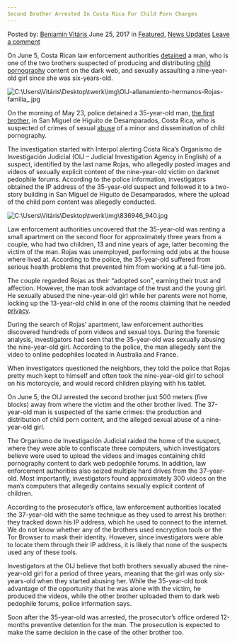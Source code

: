 ```yaml
---
Second Brother Arrested In Costa Rica For Child Porn Charges
---
```

<article class="post-listing post-20877 post type-post status-publish format-standard has-post-thumbnail hentry category-deepdot-news category-news-updates tag-arrested tag-brother tag-charges tag-child tag-costa tag-porn tag-rica">
    <div class="post-inner">
    <p class="post-meta">
    <span>Posted by: <a href="https://www.deepdotweb.com/author/benjaminvi/" title="">Benjamin Vitáris </a></span>
    <span>June 25, 2017</span>
    <span>in <a href="https://www.deepdotweb.com/category/deepdot-news/" rel="category tag">Featured</a>, <a href="https://www.deepdotweb.com/category/news-updates/" rel="category tag">News Updates</a></span>
    <span><a href="https://www.deepdotweb.com/2017/06/25/second-brother-arrested-costa-rica-child-porn-charges/#respond">Leave a comment</a></span>
    </p>
    <div class="clear"></div>
    <div class="entry">
    <p>On June 5, Costa Rican law enforcement authorities <a href="http://qcostarica.com/second-brother-arrested-in-child-pornography-and-sexual-abuse-case-of-9-year-old/">detained</a> a man, who is one of the two brothers suspected of producing and distributing <a href="https://www.deepdotweb.com/2017/06/06/large-scale-fbi-dark-web-child-porn-investigation-sees-progress-1-pleads-guilty/">child pornography</a> content on the dark web, and sexually assaulting a nine-year-old girl since she was six-years-old.</p>
    <p><img class="wp-image-20882" src="https://www.deepdotweb.com/wp-content/uploads/2017/06/c-users-vitaris-desktop-twerk-img-oij-allanamient.jpeg" alt="C:\Users\Vitáris\Desktop\twerk\img\OIJ-allanamiento-hermanos-Rojas-familia_.jpg" srcset="https://www.deepdotweb.com/wp-content/uploads/2017/06/c-users-vitaris-desktop-twerk-img-oij-allanamient.jpeg 960w, https://www.deepdotweb.com/wp-content/uploads/2017/06/c-users-vitaris-desktop-twerk-img-oij-allanamient-300x164.jpeg 300w" sizes="(max-width: 960px) 100vw, 960px" /></p>
    <p>On the morning of May 23, police detained a 35-year-old man, <a href="http://qcostarica.com/man-arrested-for-sexual-abuse-of-minor-and-posting-video-on-the-internet/">the first brother</a>, in San Miguel de Higuito de Desamparados, Costa Rica, who is suspected of crimes of sexual <a href="https://www.deepdotweb.com/2017/05/05/father-man-abused-child-uploaded-video-dark-web/">abuse</a> of a minor and dissemination of child pornography.</p>
    <p>The investigation started with Interpol alerting Costa Rica’s Organismo de Investigación Judicial (OIJ – Judicial Investigation Agency in English) of a suspect, identified by the last name Rojas, who allegedly posted images and videos of sexually explicit content of the nine-year-old victim on darknet pedophile forums. According to the police information, investigators obtained the IP address of the 35-year-old suspect and followed it to a two-story building in San Miguel de Higuito de Desamparados, where the upload of the child porn content was allegedly conducted.</p>
    <p><img class="wp-image-20883" src="https://www.deepdotweb.com/wp-content/uploads/2017/06/c-users-vitaris-desktop-twerk-img-836946_940-jpg.jpeg" alt="C:\Users\Vitáris\Desktop\twerk\img\836946_940.jpg" srcset="https://www.deepdotweb.com/wp-content/uploads/2017/06/c-users-vitaris-desktop-twerk-img-836946_940-jpg.jpeg 940w, https://www.deepdotweb.com/wp-content/uploads/2017/06/c-users-vitaris-desktop-twerk-img-836946_940-jpg-300x169.jpeg 300w" sizes="(max-width: 940px) 100vw, 940px" /></p>
    <p>Law enforcement authorities uncovered that the 35-year-old was renting a small apartment on the second floor for approximately three years from a couple, who had two children, 13 and nine years of age, latter becoming the victim of the man. Rojas was unemployed, performing odd jobs at the house where lived at. According to the police, the 35-year-old suffered from serious health problems that prevented him from working at a full-time job.</p>
    <p><a id="post-20877-_gjdgxs"></a> The couple regarded Rojas as their “adopted son”, earning their trust and affection. However, the man took advantage of the trust and the young girl. He sexually abused the nine-year-old girl while her parents were not home, locking up the 13-year-old child in one of the rooms claiming that he needed <a href="https://www.deepdotweb.com/tag/privacy">privacy</a>.</p>
    <p>During the search of Rojas’ apartment, law enforcement authorities discovered hundreds of porn videos and sexual toys. During the forensic analysis, investigators had seen that the 35-year-old was sexually abusing the nine-year-old girl. According to the police, the man allegedly sent the video to online pedophiles located in Australia and France.</p>
    <p>When investigators questioned the neighbors, they told the police that Rojas pretty much kept to himself and often took the nine-year-old girl to school on his motorcycle, and would record children playing with his tablet.</p>
    <p>On June 5, the OIJ arrested the second brother just 500 meters (five blocks) away from where the victim and the other brother lived. The 37-year-old man is suspected of the same crimes: the production and distribution of child porn content, and the alleged sexual abuse of a nine-year-old girl.</p>
    <p>The Organismo de Investigación Judicial raided the home of the suspect, where they were able to confiscate three computers, which investigators believe were used to upload the videos and images containing child pornography content to dark web pedophile forums. In addition, law enforcement authorities also seized multiple hard drives from the 37-year-old. Most importantly, investigators found approximately 300 videos on the man’s computers that allegedly contains sexually explicit content of children.</p>
    <p>According to the prosecutor’s office, law enforcement authorities located the 37-year-old with the same technique as they used to arrest his brother: they tracked down his IP address, which he used to connect to the internet. We do not know whether any of the brothers used encryption tools or the Tor Browser to mask their identity. However, since investigators were able to locate them through their IP address, it is likely that none of the suspects used any of these tools.</p>
    <p>Investigators at the OIJ believe that both brothers sexually abused the nine-year-old girl for a period of three years, meaning that the girl was only six-years-old when they started abusing her. While the 35-year-old took advantage of the opportunity that he was alone with the victim, he produced the videos, while the other brother uploaded them to dark web pedophile forums, police information says.</p>
    <p>Soon after the 35-year-old was arrested, the prosecutor’s office ordered 12-months preventive detention for the man. The prosecution is expected to make the same decision in the case of the other brother too.</p>
    </div>
    <span style="display:none"><a href="https://www.deepdotweb.com/tag/arrested/" rel="tag">arrested</a> <a href="https://www.deepdotweb.com/tag/brother/" rel="tag">brother</a> <a href="https://www.deepdotweb.com/tag/charges/" rel="tag">charges</a> <a href="https://www.deepdotweb.com/tag/child/" rel="tag">child</a> <a href="https://www.deepdotweb.com/tag/costa/" rel="tag">costa</a> <a href="https://www.deepdotweb.com/tag/porn/" rel="tag">porn</a> <a href="https://www.deepdotweb.com/tag/rica/" rel="tag">rica</a></span> <span style="display:none" class="updated">2017-06-25</span>
    <div style="display:none" class="vcard author" itemprop="author" itemscope itemtype="http://schema.org/Person"><strong class="fn" itemprop="name"><a href="https://www.deepdotweb.com/author/benjaminvi/" title="Posts by Benjamin Vitáris" rel="author">Benjamin Vitáris</a></strong></div>
    </div>
</article>

